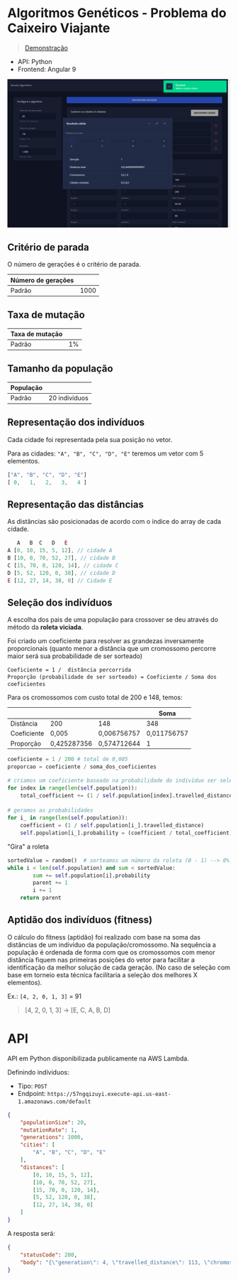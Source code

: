 # Algoritmos Genéticos - Problema do Caixeiro Viajante

> [Demonstração](https://caixeiro-viajante.tiagoboeing.com/)

- API: Python
- Frontend: Angular 9

![](screenshots/demo.png)

## Critério de parada

O número de gerações é o critério de parada.

| Número de gerações |      |
| ------------------ | ---- |
| Padrão             | 1000 |

## Taxa de mutação

| Taxa de mutação |     |
| --------------- | --- |
| Padrão          | 1%  |

## Tamanho da população

| População |               |
| --------- | ------------- |
| Padrão    | 20 indivíduos |

## Representação dos indivíduos

Cada cidade foi representada pela sua posição no vetor.

Para as cidades: `"A", "B", "C", "D", "E"` teremos um vetor com 5 elementos.

```js
["A", "B", "C", "D", "E"]
[ 0,   1,   2,   3,   4 ]
```

## Representação das distâncias

As distâncias são posicionadas de acordo com o índice do array de cada cidade.

```js
   A   B  C   D   E
A [0, 10, 15, 5, 12], // cidade A
B [10, 0, 70, 52, 27], // cidade B
C [15, 70, 0, 120, 14], // cidade C
D [5, 52, 120, 0, 38], // cidade D
E [12, 27, 14, 38, 0] // Cidade E
```

## Seleção dos indivíduos

A escolha dos pais de uma população para crossover se deu através do método da **roleta viciada**.

Foi criado um coeficiente para resolver as grandezas inversamente proporcionais (quanto menor a distância que um cromossomo percorre maior será sua probabilidade de ser sorteado)

```text
Coeficiente = 1 /  distância percorrida
Proporção (probabilidade de ser sorteado) = Coeficiente / Soma dos coeficientes
```

Para os cromossomos com custo total de 200 e 148, temos:

|             |             |             | Soma        |
| ----------- | ----------- | ----------- | ----------- |
| Distância   | 200         | 148         | 348         |
| Coeficiente | 0,005       | 0,006756757 | 0,011756757 |
| Proporção   | 0,425287356 | 0,574712644 | 1           |

```python
coeficiente = 1 / 200 # total de 0,005
proporcao = coeficiente / soma_dos_coeficientes
```

```python
# criamos um coeficiente baseado na probabilidade do indivíduo ser selecionado e somamos
for index in range(len(self.population)):
    total_coefficient += (1 / self.population[index].travelled_distance)

# geramos as probabilidades
for i_ in range(len(self.population)):
    coefficient = (1 / self.population[i_].travelled_distance)
    self.population[i_].probability = (coefficient / total_coefficient)
```

"Gira" a roleta

```python
sortedValue = random()  # sorteamos um número da roleta (0 - 1) --> 0% a 100%
while i < len(self.population) and sum < sortedValue:
        sum += self.population[i].probability
        parent += 1
        i += 1
    return parent
```

## Aptidão dos indivíduos (fitness)   

O cálculo do fitness (aptidão) foi realizado com base na soma das distâncias de um indivíduo da população/cromossomo. Na sequência a população é ordenada de forma com que os cromossomos com menor distância fiquem nas primeiras posições do vetor para facilitar a identificação da melhor solução de cada geração. (No caso de seleção com base em torneio esta técnica facilitaria a seleção dos melhores X elementos).

Ex.: `[4, 2, 0, 1, 3]` = 91

> [4, 2, 0, 1, 3] → [E, C, A, B, D]

# API

API em Python disponibilizada publicamente na AWS Lambda.

Definindo indíviduos:

- Tipo: `POST`
- Endpoint: `https://57ngqizuyi.execute-api.us-east-1.amazonaws.com/default`


```json
{
    "populationSize": 20,
    "mutationRate": 1,
    "generations": 1000,
    "cities": [
        "A", "B", "C", "D", "E"
    ],
    "distances": [ 
        [0, 10, 15, 5, 12],
        [10, 0, 70, 52, 27],
        [15, 70, 0, 120, 14],
        [5, 52, 120, 0, 38],
        [12, 27, 14, 38, 0]
    ]
}
```

A resposta será:

```json
{
    "statusCode": 200,
    "body": "{\"generation\": 4, \"travelled_distance\": 113, \"chromosome\": [4, 1, 3, 0, 2], \"cities\": [\"E\", \"B\", \"D\", \"A\", \"C\"]}"
}
```
